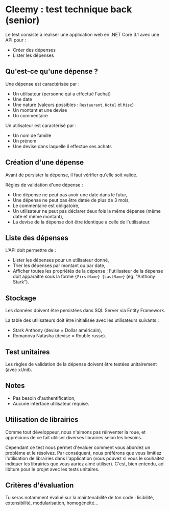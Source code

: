 # Cleemy : test technique back (senior)

Le test consiste à réaliser une application web en .NET Core 3.1 avec une API pour :
 - Créer des dépenses
 - Lister les dépenses

## Qu'est-ce qu'une dépense ?

Une dépense est caractérisée par :
 - Un utilisateur (personne qui a effectué l'achat)
 - Une date
 - Une nature (valeurs possibles : `Restaurant`, `Hotel` et `Misc`)
 - Un montant et une devise
 - Un commentaire

Un utilisateur est caractérisé par :
 - Un nom de famille
 - Un prénom
 - Une devise dans laquelle il effectue ses achats

## Création d'une dépense

Avant de persister la dépense, il faut vérifier qu'elle soit valide.

Règles de validation d'une dépense :
 - Une dépense ne peut pas avoir une date dans le futur,
 - Une dépense ne peut pas être datée de plus de 3 mois,
 - Le commentaire est obligatoire,
 - Un utilisateur ne peut pas déclarer deux fois la même dépense (même date et même montant),
 - La devise de la dépense doit être identique à celle de l'utilisateur.

## Liste des dépenses

L'API doit permettre de :
 - Lister les dépenses pour un utilisateur donné,
 - Trier les dépenses par montant ou par date,
 - Afficher toutes les propriétés de la dépense ; l'utilisateur de la dépense doit apparaitre sous la forme `{FirstName} {LastName}` (eg: "Anthony Stark").

## Stockage

Les données doivent être persistées dans SQL Server via Entity Framework.

La table des utilisateurs doit être initialisée avec les utilisateurs suivants :
 - Stark Anthony (devise = Dollar américain),
 - Romanova Natasha (devise = Rouble russe).

## Test unitaires

Les règles de validation de la dépense doivent être testées unitairement (avec xUnit).

## Notes

 - Pas besoin d'authentification,
 - Aucune interface utilisateur requise.

## Utilisation de librairies

Comme tout développeur, nous n'aimons pas réinventer la roue, et apprécions de ce fait utiliser diverses librairies selon les besoins.

Cependant ce test nous permet d'évaluer comment vous abordez un problème et le résolvez. Par conséquent, nous préférons que vous limitiez l'utilisation de librairies dans l'application (vous pouvez si vous le souhaitez indiquer les librairies que vous auriez aimé utiliser). C'est, bien entendu, ad libitum pour le projet avec les tests unitaires.

## Critères d'évaluation

Tu seras notamment évalué sur la maintenabilité de ton code : lisibilité, extensibilité, modularisation, homogénéité...